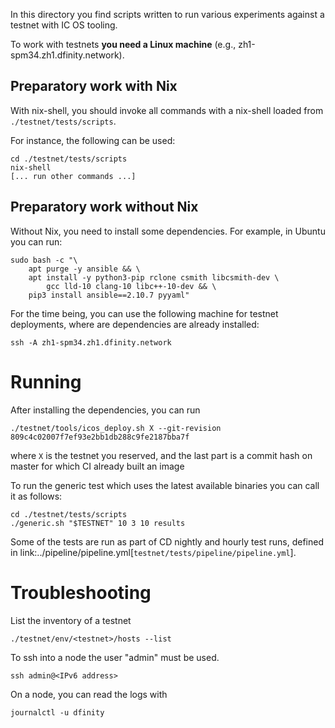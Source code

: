 In this directory you find scripts written to run various experiments against a testnet with IC OS tooling.

To work with testnets __you need a Linux machine__ (e.g., zh1-spm34.zh1.dfinity.network).

## Preparatory work with Nix

With nix-shell, you should invoke all commands with a nix-shell loaded from `./testnet/tests/scripts`.

For instance, the following can be used:
```
cd ./testnet/tests/scripts
nix-shell
[... run other commands ...]
```
## Preparatory work without Nix

Without Nix, you need to install some dependencies. For example, in Ubuntu you can run:
```
sudo bash -c "\
    apt purge -y ansible && \
    apt install -y python3-pip rclone csmith libcsmith-dev \
        gcc lld-10 clang-10 libc++-10-dev && \
    pip3 install ansible==2.10.7 pyyaml"
```

For the time being, you can use the following machine for testnet deployments, where are dependencies are already installed:

```
ssh -A zh1-spm34.zh1.dfinity.network
```

# Running

After installing the dependencies, you can run
```
./testnet/tools/icos_deploy.sh X --git-revision 809c4c02007f7ef93e2bb1db288c9fe2187bba7f
```

where `X` is the testnet you reserved, and the last part is a commit hash on master for which CI already built an image

To run the generic test which uses the latest available binaries you can call it as follows:

```
cd ./testnet/tests/scripts
./generic.sh "$TESTNET" 10 3 10 results
```

Some of the tests are run as part of CD nightly and hourly test runs, defined in link:../pipeline/pipeline.yml[`testnet/tests/pipeline/pipeline.yml`].

# Troubleshooting
List the inventory of a testnet
```
./testnet/env/<testnet>/hosts --list
```

To ssh into a node the user "admin" must be used.
```
ssh admin@<IPv6 address>
```

On a node, you can read the logs with
```
journalctl -u dfinity
```
